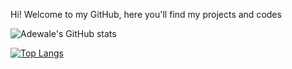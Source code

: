 Hi! Welcome to my GitHub, here you'll find my projects and codes

![Adewale's GitHub stats](https://github-readme-stats.vercel.app/api?username=LegendaryTunzeverywhere&show_icons=true&theme=radical)

[![Top Langs](https://github-readme-stats.vercel.app/api/top-langs/?username=LegendaryTunzeverywhere)](https://github.com/LegendaryTunzeverywhere/github-readme-stats)
